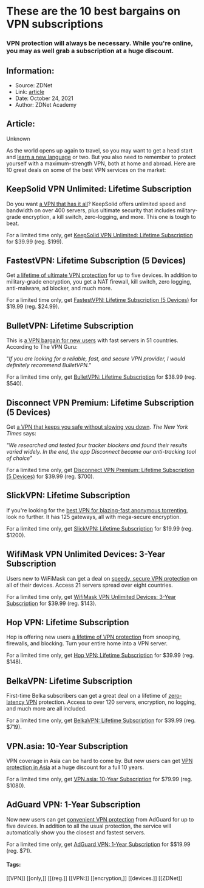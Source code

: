 # These are the 10 best bargains on VPN subscriptions
### VPN protection will always be necessary. While you're online, you may as well grab a subscription at a huge discount.

## Information:
+ Source: ZDNet
+ Link: [article](https://www.zdnet.com/article/these-are-the-10-best-bargains-on-vpn-subscriptions-you-could-ask-for/)
+ Date: October 24, 2021
+ Author: ZDNet Academy


## Article:
Unknown

As the world opens up again to travel, so you may want to get a head start and [learn a new language](https://www.zdnet.com/article/babbel-lifetime-subscription-deal-learn-14-languages-at-60-off/) or two. But you also need to remember to protect yourself with a maximum-strength VPN, both at home and abroad. Here are 10 great deals on some of the best VPN services on the market:

KeepSolid VPN Unlimited: Lifetime Subscription
----------------------------------------------

Do you want [a VPN that has it all](https://academy.zdnet.com/sales/vpn-unlimited-lifetime-subscription?utm_source=zdnet.com&utm_medium=referral&utm_campaign=vpn-unlimited-lifetime-subscription&utm_term=scsf-515620&utm_content=a0x1P000004UTt6QAG&scsonar=1)? KeepSolid offers unlimited speed and bandwidth on over 400 servers, plus ultimate security that includes military-grade encryption, a kill switch, zero-logging, and more. This one is tough to beat.

For a limited time only, get [KeepSolid VPN Unlimited: Lifetime Subscription](https://academy.zdnet.com/sales/vpn-unlimited-lifetime-subscription?utm_source=zdnet.com&utm_medium=referral&utm_campaign=vpn-unlimited-lifetime-subscription&utm_term=scsf-515620&utm_content=a0x1P000004UTt6QAG&scsonar=1) for $39.99 (reg. $199).

FastestVPN: Lifetime Subscription (5 Devices)
---------------------------------------------

Get [a lifetime of ultimate VPN protection](https://academy.zdnet.com/sales/fastestvpn-lifetime-subscription?utm_source=zdnet.com&utm_medium=referral&utm_campaign=fastestvpn-lifetime-subscription&utm_term=scsf-515519&utm_content=a0x1P000004UTt6QAG&scsonar=1) for up to five devices. In addition to military-grade encryption, you get a NAT firewall, kill switch, zero logging, anti-malware, ad blocker, and much more.

For a limited time only, get [FastestVPN: Lifetime Subscription (5 Devices)](https://academy.zdnet.com/sales/fastestvpn-lifetime-subscription?utm_source=zdnet.com&utm_medium=referral&utm_campaign=fastestvpn-lifetime-subscription&utm_term=scsf-515519&utm_content=a0x1P000004UTt6QAG&scsonar=1) for $19.99 (reg. $24.99).

BulletVPN: Lifetime Subscription
--------------------------------

This is [a VPN bargain for new users](https://academy.zdnet.com/sales/lifetime-of-bulletvpn?utm_source=zdnet.com&utm_medium=referral&utm_campaign=lifetime-of-bulletvpn&utm_term=scsf-515618&utm_content=a0x1P000004UTt6QAG&scsonar=1) with fast servers in 51 countries. According to The VPN Guru:

"*If you are looking for a reliable, fast, and secure VPN provider, I would definitely recommend BulletVPN."*






For a limited time only, get [BulletVPN: Lifetime Subscription](https://academy.zdnet.com/sales/lifetime-of-bulletvpn?utm_source=zdnet.com&utm_medium=referral&utm_campaign=lifetime-of-bulletvpn&utm_term=scsf-515618&utm_content=a0x1P000004UTt6QAG&scsonar=1) for $38.99 (reg. $540).

Disconnect VPN Premium: Lifetime Subscription (5 Devices)
---------------------------------------------------------

Get [a VPN that keeps you safe without slowing you down](https://academy.zdnet.com/sales/disconnect-vpn-premium-lifetime-subscription-5-devices?utm_source=zdnet.com&utm_medium=referral&utm_campaign=disconnect-vpn-premium-lifetime-subscription-5-devices&utm_term=scsf-515614&utm_content=a0x1P000004UTt6QAG&scsonar=1). *The New York Times* says:

*"We researched and tested four tracker blockers and found their results varied widely. In the end, the app Disconnect became our anti-tracking tool of choice"*

For a limited time only, get [Disconnect VPN Premium: Lifetime Subscription (5 Devices)](https://academy.zdnet.com/sales/disconnect-vpn-premium-lifetime-subscription-5-devices?utm_source=zdnet.com&utm_medium=referral&utm_campaign=disconnect-vpn-premium-lifetime-subscription-5-devices&utm_term=scsf-515614&utm_content=a0x1P000004UTt6QAG&scsonar=1) for $39.99 (reg. $700).

SlickVPN: Lifetime Subscription
-------------------------------

If you're looking for the [best VPN for blazing-fast anonymous torrenting](https://academy.zdnet.com/sales/slickvpn-lifetime-subscription?utm_source=zdnet.com&utm_medium=referral&utm_campaign=slickvpn-lifetime-subscription&utm_term=scsf-515619&utm_content=a0x1P000004UTt6QAG&scsonar=1), look no further. It has 125 gateways, all with mega-secure encryption.

For a limited time only, get [SlickVPN: Lifetime Subscription](https://academy.zdnet.com/sales/slickvpn-lifetime-subscription?utm_source=zdnet.com&utm_medium=referral&utm_campaign=slickvpn-lifetime-subscription&utm_term=scsf-515619&utm_content=a0x1P000004UTt6QAG&scsonar=1) for $19.99 (reg. $1200).

WifiMask VPN Unlimited Devices: 3-Year Subscription
---------------------------------------------------

Users new to WiFiMask can get a deal on [speedy, secure VPN protection](https://academy.zdnet.com/sales/3-yrs-of-wifimask-vpn-unlimited-devices?utm_source=zdnet.com&utm_medium=referral&utm_campaign=3-yrs-of-wifimask-vpn-unlimited-devices&utm_term=scsf-515622&utm_content=a0x1P000004UTt6QAG&scsonar=1) on all of their devices. Access 21 servers spread over eight countries.

For a limited time only, get [WifiMask VPN Unlimited Devices: 3-Year Subscription](https://academy.zdnet.com/sales/3-yrs-of-wifimask-vpn-unlimited-devices?utm_source=zdnet.com&utm_medium=referral&utm_campaign=3-yrs-of-wifimask-vpn-unlimited-devices&utm_term=scsf-515622&utm_content=a0x1P000004UTt6QAG&scsonar=1) for $39.99 (reg. $143).

Hop VPN: Lifetime Subscription
------------------------------

Hop is offering new users [a lifetime of VPN protection](https://academy.zdnet.com/sales/hop-vpn-lifetime-subscription?utm_source=zdnet.com&utm_medium=referral&utm_campaign=hop-vpn-lifetime-subscription&utm_term=scsf-515616&utm_content=a0x1P000004UTt6QAG&scsonar=1) from snooping, firewalls, and blocking. Turn your entire home into a VPN server.

For a limited time only, get [Hop VPN: Lifetime Subscription](https://academy.zdnet.com/sales/hop-vpn-lifetime-subscription?utm_source=zdnet.com&utm_medium=referral&utm_campaign=hop-vpn-lifetime-subscription&utm_term=scsf-515616&utm_content=a0x1P000004UTt6QAG&scsonar=1) for $39.99 (reg. $148).

BelkaVPN: Lifetime Subscription
-------------------------------

First-time Belka subscribers can get a great deal on a lifetime of [zero-latency VPN](https://academy.zdnet.com/sales/belkavpn-lifetime-subscription?utm_source=zdnet.com&utm_medium=referral&utm_campaign=belkavpn-lifetime-subscription&utm_term=scsf-515621&utm_content=a0x1P000004UTt6QAG&scsonar=1) protection. Access to over 120 servers, encryption, no logging, and much more are all included.

For a limited time only, get [BelkaVPN: Lifetime Subscription](https://academy.zdnet.com/sales/belkavpn-lifetime-subscription?utm_source=zdnet.com&utm_medium=referral&utm_campaign=belkavpn-lifetime-subscription&utm_term=scsf-515621&utm_content=a0x1P000004UTt6QAG&scsonar=1) for $39.99 (reg. $719).

VPN.asia: 10-Year Subscription
------------------------------

VPN coverage in Asia can be hard to come by. But new users can get [VPN protection in Asia](https://academy.zdnet.com/sales/vpn-asia-10-year-subscription?utm_source=zdnet.com&utm_medium=referral&utm_campaign=vpn-asia-10-year-subscription&utm_term=scsf-515617&utm_content=a0x1P000004UTt6QAG&scsonar=1) at a huge discount for a full 10 years.

For a limited time only, get [VPN.asia: 10-Year Subscription](https://academy.zdnet.com/sales/vpn-asia-10-year-subscription?utm_source=zdnet.com&utm_medium=referral&utm_campaign=vpn-asia-10-year-subscription&utm_term=scsf-515617&utm_content=a0x1P000004UTt6QAG&scsonar=1) for $79.99 (reg. $1080).

AdGuard VPN: 1-Year Subscription
--------------------------------

Now new users can get [convenient VPN protection](https://academy.zdnet.com/sales/adguard-vpn-1-yr-subscription?utm_source=zdnet.com&utm_medium=referral&utm_campaign=adguard-vpn-1-yr-subscription&utm_term=scsf-515615&utm_content=a0x1P000004UTt6QAG&scsonar=1) from AdGuard for up to five devices. In addition to all the usual protection, the service will automatically show you the closest and fastest servers.

For a limited time only, get [AdGuard VPN: 1-Year Subscription](https://academy.zdnet.com/sales/adguard-vpn-1-yr-subscription?utm_source=zdnet.com&utm_medium=referral&utm_campaign=adguard-vpn-1-yr-subscription&utm_term=scsf-515615&utm_content=a0x1P000004UTt6QAG&scsonar=1) for $$19.99 (reg. $71).





#### Tags:
[[VPN]] [[only,]] [[(reg.]] [[VPN:]] [[encryption,]] [[devices.]] [[ZDNet]]
